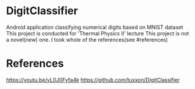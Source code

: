 # DigitClassifier
Android application classifying numerical digits based on MNIST dataset
This project is conducted for 'Thermal Physics II' lecture
This project is not a novel(new) one. I took whole of the references(see #references)

# References
https://youtu.be/vL0J0Fyfa4k
https://github.com/tuxxon/DigitClassifier
